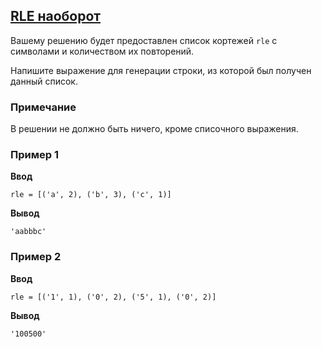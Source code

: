 ## [RLE наоборот](../../../solutions/3.3/33_p.py)

Вашему решению будет предоставлен список кортежей `rle` с символами и количеством их повторений.

Напишите выражение для генерации строки, из которой был получен данный список.

### Примечание

В решении не должно быть ничего, кроме списочного выражения.

### Пример 1

__Ввод__
```plaintext
rle = [('a', 2), ('b', 3), ('c', 1)]
```

__Вывод__
```plaintext
'aabbbc'
```

### Пример 2

__Ввод__
```plaintext
rle = [('1', 1), ('0', 2), ('5', 1), ('0', 2)]
```

__Вывод__
```plaintext
'100500'
```